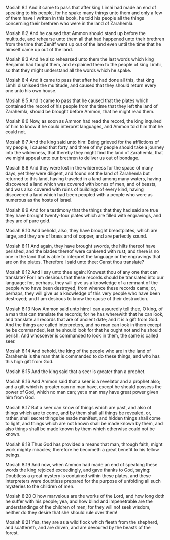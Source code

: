 Mosiah 8:1 And it came to pass that after king Limhi had made an end of
speaking to his people, for he spake many things unto them and only a
few of them have I written in this book, he told his people all the
things concerning their brethren who were in the land of Zarahemla.

Mosiah 8:2 And he caused that Ammon should stand up before the
multitude, and rehearse unto them all that had happened unto their
brethren from the time that Zeniff went up out of the land even until
the time that he himself came up out of the land.

Mosiah 8:3 And he also rehearsed unto them the last words which king
Benjamin had taught them, and explained them to the people of king
Limhi, so that they might understand all the words which he spake.

Mosiah 8:4 And it came to pass that after he had done all this, that
king Limhi dismissed the multitude, and caused that they should return
every one unto his own house.

Mosiah 8:5 And it came to pass that he caused that the plates which
contained the record of his people from the time that they left the land
of Zarahemla, should be brought before Ammon, that he might read them.

Mosiah 8:6 Now, as soon as Ammon had read the record, the king inquired
of him to know if he could interpret languages, and Ammon told him that
he could not.

Mosiah 8:7 And the king said unto him: Being grieved for the afflictions
of my people, I caused that forty and three of my people should take a
journey into the wilderness, that thereby they might find the land of
Zarahemla, that we might appeal unto our brethren to deliver us out of
bondage.

Mosiah 8:8 And they were lost in the wilderness for the space of many
days, yet they were diligent, and found not the land of Zarahemla but
returned to this land, having traveled in a land among many waters,
having discovered a land which was covered with bones of men, and of
beasts, and was also covered with ruins of buildings of every kind,
having discovered a land which had been peopled with a people who were
as numerous as the hosts of Israel.

Mosiah 8:9 And for a testimony that the things that they had said are
true they have brought twenty-four plates which are filled with
engravings, and they are of pure gold.

Mosiah 8:10 And behold, also, they have brought breastplates, which are
large, and they are of brass and of copper, and are perfectly sound.

Mosiah 8:11 And again, they have brought swords, the hilts thereof have
perished, and the blades thereof were cankered with rust; and there is
no one in the land that is able to interpret the language or the
engravings that are on the plates. Therefore I said unto thee: Canst
thou translate?

Mosiah 8:12 And I say unto thee again: Knowest thou of any one that can
translate? For I am desirous that these records should be translated
into our language; for, perhaps, they will give us a knowledge of a
remnant of the people who have been destroyed, from whence these records
came; or, perhaps, they will give us a knowledge of this very people who
have been destroyed; and I am desirous to know the cause of their
destruction.

Mosiah 8:13 Now Ammon said unto him: I can assuredly tell thee, O king,
of a man that can translate the records; for he has wherewith that he
can look, and translate all records that are of ancient date; and it is
a gift from God. And the things are called interpreters, and no man can
look in them except he be commanded, lest he should look for that he
ought not and he should perish. And whosoever is commanded to look in
them, the same is called seer.

Mosiah 8:14 And behold, the king of the people who are in the land of
Zarahemla is the man that is commanded to do these things, and who has
this high gift from God.

Mosiah 8:15 And the king said that a seer is greater than a prophet.

Mosiah 8:16 And Ammon said that a seer is a revelator and a prophet
also; and a gift which is greater can no man have, except he should
possess the power of God, which no man can; yet a man may have great
power given him from God.

Mosiah 8:17 But a seer can know of things which are past, and also of
things which are to come, and by them shall all things be revealed, or,
rather, shall secret things be made manifest, and hidden things shall
come to light, and things which are not known shall be made known by
them, and also things shall be made known by them which otherwise could
not be known.

Mosiah 8:18 Thus God has provided a means that man, through faith, might
work mighty miracles; therefore he becometh a great benefit to his
fellow beings.

Mosiah 8:19 And now, when Ammon had made an end of speaking these words
the king rejoiced exceedingly, and gave thanks to God, saying: Doubtless
a great mystery is contained within these plates, and these interpreters
were doubtless prepared for the purpose of unfolding all such mysteries
to the children of men.

Mosiah 8:20 O how marvelous are the works of the Lord, and how long doth
he suffer with his people; yea, and how blind and impenetrable are the
understandings of the children of men; for they will not seek wisdom,
neither do they desire that she should rule over them!

Mosiah 8:21 Yea, they are as a wild flock which fleeth from the
shepherd, and scattereth, and are driven, and are devoured by the beasts
of the forest.
